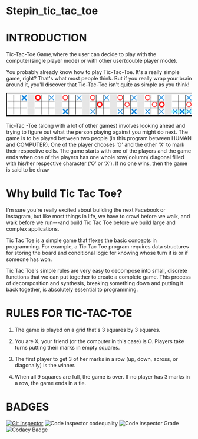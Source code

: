 # Stepin_tic_tac_toe

# INTRODUCTION
Tic-Tac-Toe Game,where the user can decide to play with the computer(single player mode) or with other user(double player mode).

You probably already know how to play Tic-Tac-Toe. It's a really simple game, right? That's what most people think. But if you really wrap your brain around it, you'll discover that Tic-Tac-Toe isn't quite as simple as you think!

![](https://github.com/ArchanaMeesala/Stepin_tic_tac_toe/blob/main/6_ImagesAndVideos/Input_and_output_images/tic_tac_toe_image.png)

Tic-Tac -Toe (along with a lot of other games) involves looking ahead and trying to figure out what the person playing against you might do next.
The game is to be played between two people (in this program between HUMAN and COMPUTER).
One of the player chooses ‘O’ and the other ‘X’ to mark their respective cells.
The game starts with one of the players and the game ends when one of the players has one whole row/ column/ diagonal filled with his/her respective character (‘O’ or ‘X’).
If no one wins, then the game is said to be draw

# Why build Tic Tac Toe?
I'm sure you're really excited about building the next Facebook or Instagram, but like most things in life, we have to crawl before we walk, and walk before we run---and build Tic Tac Toe before we build large and complex applications.

Tic Tac Toe is a simple game that flexes the basic concepts in programming. For example, a Tic Tac Toe program requires data structures for storing the board and conditional logic for knowing whose turn it is or if someone has won.

Tic Tac Toe's simple rules are very easy to decompose into small, discrete functions that we can put together to create a complete game. This process of decomposition and synthesis, breaking something down and putting it back together, is absolutely essential to programming.



# RULES FOR TIC-TAC-TOE

1. The game is played on a grid that's 3 squares by 3 squares.

2. You are X, your friend (or the computer in this case) is O. Players take turns putting their marks in empty squares.

3. The first player to get 3 of her marks in a row (up, down, across, or diagonally) is the winner.

4. When all 9 squares are full, the game is over. If no player has 3 marks in a row, the game ends in a tie.

# BADGES
[![Git Inspector](https://github.com/ArchanaMeesala/Stepin_tic_tac_toe/actions/workflows/git_inspector.yml/badge.svg)](https://github.com/ArchanaMeesala/Stepin_tic_tac_toe/actions/workflows/git_inspector.yml)
![Code inspector codequality](https://www.code-inspector.com/project/27852/score/svg)
![Code inspector Grade](https://www.code-inspector.com/project/27852/status/svg)
![Codacy Badge](https://app.codacy.com/project/badge/Grade/2a216dba0e4e40cfa0529e8db328cc76)
